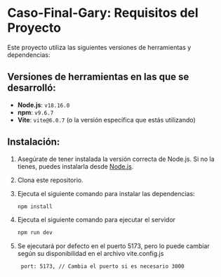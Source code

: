 # Caso-Final-Gary: Requisitos del Proyecto

Este proyecto utiliza las siguientes versiones de herramientas y dependencias:

## Versiones de herramientas en las que se desarrolló:

- **Node.js**: `v18.16.0` 
- **npm**: `v9.6.7`
- **Vite**: `vite@6.0.7` (o la versión específica que estás utilizando)


## Instalación:

1. Asegúrate de tener instalada la versión correcta de Node.js. Si no la tienes, puedes instalarla desde [Node.js](https://nodejs.org/).
2. Clona este repositorio.
3. Ejecuta el siguiente comando para instalar las dependencias:

   ```bash
   npm install
   ```
4. Ejecuta el siguiente comando para ejecutar el servidor
   ```bash
   npm run dev
   ```
5. Se ejecutará por defecto en el puerto 5173, pero lo puede cambiar según su disponibilidad en el archivo vite.config.js
   ```bash
    port: 5173, // Cambia el puerto si es necesario 3000
